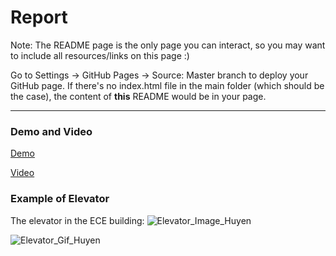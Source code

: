 # Report

Note: The README page is the only page you can interact, so you may want to include all resources/links on this page :)

Go to Settings -> GitHub Pages -> Source: Master branch to deploy your GitHub page. 
If there's no index.html file in the main folder (which should be the case), the content of **this** README would be in your page.

---

### Demo and Video
[Demo](https://nnhuyen.github.io/HCI-HW1-Elevator/demo.html)

[Video](https://www.youtube.com/watch?v=uilkmUoXoLU)

### Example of Elevator

The elevator in the ECE building: 
![Elevator_Image_Huyen](https://i.imgur.com/D8NAp0d.jpg)

![Elevator_Gif_Huyen](https://media.giphy.com/media/fAbByUYxLUGE6ygSvZ/giphy.gif)

